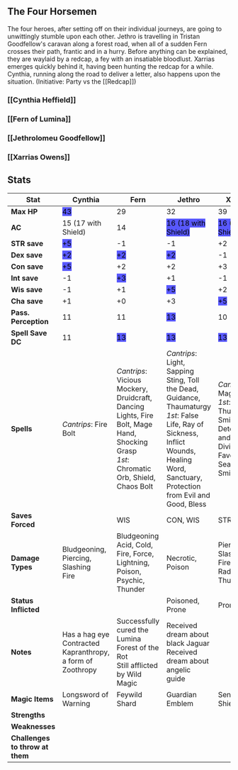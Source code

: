 ## The Four Horsemen
The four heroes, after setting off on their individual journeys, are going to unwittingly stumble upon each other. 
Jethro is travelling in Tristan Goodfellow's caravan along a forest road, when all of a sudden Fern crosses their path, frantic and in a hurry. Before anything can be explained, they are waylaid by a redcap, a fey with an insatiable bloodlust. Xarrias emerges quickly behind it, having been hunting the redcap for a while. Cynthia, running along the road to deliver a letter, also happens upon the situation. (Initiative: Party vs the [[Redcap]])
### [[Cynthia Heffield]]
### [[Fern of Lumina]]
### [[Jethrolomeu Goodfellow]]
### [[Xarrias Owens]]
## Stats

| **Stat**                        | Cynthia                                                       | Fern                                                                                                                                      | Jethro                                                                                                                                                                                      | Xarrias                                                                                             |
| ------------------------------- | ------------------------------------------------------------- | ----------------------------------------------------------------------------------------------------------------------------------------- | ------------------------------------------------------------------------------------------------------------------------------------------------------------------------------------------- | --------------------------------------------------------------------------------------------------- |
| **Max HP**                      | <mark style="background: #0000FFA6;">43                       | 29                                                                                                                                        | 32                                                                                                                                                                                          | 39                                                                                                  |
| **AC**                          | 15 (17 with Shield)                                           | 14                                                                                                                                        | <mark style="background: #0000FFA6;">16 (18 with Shield)                                                                                                                                    | <mark style="background: #0000FFA6;">16 (18 with Shield)                                            |
| **STR save**                    | <mark style="background: #0000FFA6;">+5</mark>                | -1                                                                                                                                        | -1                                                                                                                                                                                          | +2                                                                                                  |
| **Dex save**                    | <mark style="background: #0000FFA6;">+2                       | <mark style="background: #0000FFA6;">+2                                                                                                   | <mark style="background: #0000FFA6;">+2                                                                                                                                                     | -1                                                                                                  |
| **Con save**                    | <mark style="background: #0000FFA6;">+5</mark>                | +2                                                                                                                                        | +2                                                                                                                                                                                          | +3                                                                                                  |
| **Int save**                    | -1                                                            | <mark style="background: #0000FFA6;">+3                                                                                                   | +1                                                                                                                                                                                          | -1                                                                                                  |
| **Wis save**                    | -1                                                            | +1                                                                                                                                        | <mark style="background: #0000FFA6;">+5                                                                                                                                                     | +2                                                                                                  |
| **Cha save**                    | +1                                                            | +0                                                                                                                                        | +3                                                                                                                                                                                          | <mark style="background: #0000FFA6;">+5                                                             |
| **Pass. Perception**            | 11                                                            | 11                                                                                                                                        | <mark style="background: #0000FFA6;">13                                                                                                                                                     | 10                                                                                                  |
| **Spell Save DC**               | 11                                                            | <mark style="background: #0000FFA6;">13                                                                                                   | <mark style="background: #0000FFA6;">13                                                                                                                                                     | <mark style="background: #0000FFA6;">13                                                             |
| **Spells**                      | *Cantrips*: Fire Bolt                                         | *Cantrips*: Vicious Mockery, Druidcraft, Dancing Lights, Fire Bolt, Mage Hand, Shocking Grasp<br>*1st*: Chromatic Orb, Shield, Chaos Bolt | *Cantrips*: Light, Sapping Sting, Toll the Dead, Guidance, Thaumaturgy<br>*1st*: False Life, Ray of Sickness, Inflict Wounds, Healing Word, Sanctuary, Protection from Evil and Good, Bless | *Cantrips*: Mage Hand<br>*1st*: Thunderous Smite, Detect Evil and Good, Divine Favor, Searing Smite |
| **Saves Forced**                |                                                               | WIS                                                                                                                                       | CON, WIS                                                                                                                                                                                    | STR, CON                                                                                            |
| **Damage Types**                | Bludgeoning, Piercing, Slashing<br>Fire                       | Bludgeoning<br>Acid, Cold, Fire, Force, Lightning, Poison, Psychic, Thunder                                                               | Necrotic, Poison                                                                                                                                                                            | Piercing, Slashing<br>Fire, Radiant, Thunder                                                        |
| **Status Inflicted**            |                                                               |                                                                                                                                           | Poisoned, Prone                                                                                                                                                                             | Prone                                                                                               |
| **Notes**                       | Has a hag eye<br>Contracted Kapranthropy, a form of Zoothropy | Successfully cured the Lumina Forest of the Rot<br>Still afflicted by Wild Magic                                                          | Received dream about black Jaguar<br>Received dream about angelic guide                                                                                                                     |                                                                                                     |
| **Magic Items**                 | Longsword of Warning                                          | Feywild Shard                                                                                                                             | Guardian Emblem                                                                                                                                                                             | Sentinel Shield                                                                                     |
| **Strengths**                   |                                                               |                                                                                                                                           |                                                                                                                                                                                             |                                                                                                     |
| **Weaknesses**                  |                                                               |                                                                                                                                           |                                                                                                                                                                                             |                                                                                                     |
| **Challenges to throw at them** |                                                               |                                                                                                                                           |                                                                                                                                                                                             |                                                                                                     |
